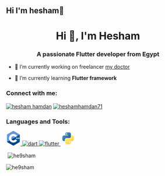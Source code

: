 ## Hi I'm hesham👋

<h1 align="center">Hi 👋, I'm Hesham</h1>
<h3 align="center">A passionate Flutter developer from Egypt</h3>

- 🔭 I’m currently working on freelancer [my doctor](https://github.com/He9sham/Doctor-app)

- 🌱 I’m currently learning **Flutter framework**

<h3 align="left">Connect with me:</h3>
<p align="left">
<a href="https://linkedin.com/in/hesham hamdan" target="blank"><img align="center" src="https://raw.githubusercontent.com/rahuldkjain/github-profile-readme-generator/master/src/images/icons/Social/linked-in-alt.svg" alt="hesham hamdan" height="30" width="40" /></a>
<a href="https://instagram.com/heshamhamdan71" target="blank"><img align="center" src="https://raw.githubusercontent.com/rahuldkjain/github-profile-readme-generator/master/src/images/icons/Social/instagram.svg" alt="heshamhamdan71" height="30" width="40" /></a>
</p>

<h3 align="left">Languages and Tools:</h3>
<p align="left"> <a href="https://www.w3schools.com/cpp/" target="_blank" rel="noreferrer"> <img src="https://raw.githubusercontent.com/devicons/devicon/master/icons/cplusplus/cplusplus-original.svg" alt="cplusplus" width="40" height="40"/> </a> <a href="https://dart.dev" target="_blank" rel="noreferrer"> <img src="https://www.vectorlogo.zone/logos/dartlang/dartlang-icon.svg" alt="dart" width="40" height="40"/> </a> <a href="https://flutter.dev" target="_blank" rel="noreferrer"> <img src="https://www.vectorlogo.zone/logos/flutterio/flutterio-icon.svg" alt="flutter" width="40" height="40"/> </a> <a href="https://www.python.org" target="_blank" rel="noreferrer"> <img src="https://raw.githubusercontent.com/devicons/devicon/master/icons/python/python-original.svg" alt="python" width="40" height="40"/> </a> </p>

<p>&nbsp;<img align="center" src="https://github-readme-stats.vercel.app/api?username=he9sham&show_icons=true&locale=en" alt="he9sham" /></p>

<p><img align="center" src="https://github-readme-streak-stats.herokuapp.com/?user=he9sham&" alt="he9sham" /></p>

